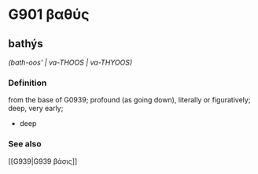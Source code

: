 # G901 βαθύς

## bathýs

_(bath-oos' | va-THOOS | va-THYOOS)_

### Definition

from the base of G0939; profound (as going down), literally or figuratively; deep, very early; 

- deep

### See also

[[G939|G939 βάσις]]
